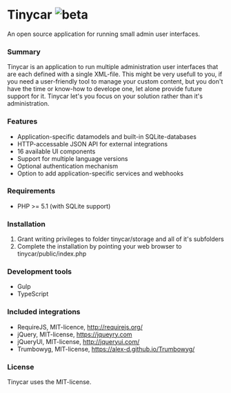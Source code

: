 # Tinycar ![beta](https://cloud.githubusercontent.com/assets/12968858/13899877/55f5e02a-ee01-11e5-8ff5-6f4fe784d8fe.png)
An open source application for running small admin user interfaces.

### Summary
Tinycar is an application to run multiple administration user interfaces that are each defined with a single XML-file. This might be very usefull to you, if you need a user-friendly tool to manage your custom content, but you don't have the time or know-how to develope one, let alone provide future support for it. Tinycar let's you focus on your solution rather than it's administration.

### Features
- Application-specific datamodels and built-in SQLite-databases
- HTTP-accessable JSON API for external integrations
- 16 available UI components
- Support for multiple language versions
- Optional authentication mechanism
- Option to add application-specific services and webhooks

### Requirements
- PHP >= 5.1 (with SQLite support)

### Installation
1. Grant writing privileges to folder tinycar/storage and all of it's subfolders
2. Complete the installation by pointing your web browser to tinycar/public/index.php

### Development tools
- Gulp
- TypeScript

### Included integrations
- RequireJS, MIT-licence, http://requirejs.org/
- jQuery, MIT-license, https://jqueyry.com
- jQueryUI, MIT-license, http://jqueryui.com/
- Trumbowyg, MIT-license, https://alex-d.github.io/Trumbowyg/

### License
Tinycar uses the MIT-license.
